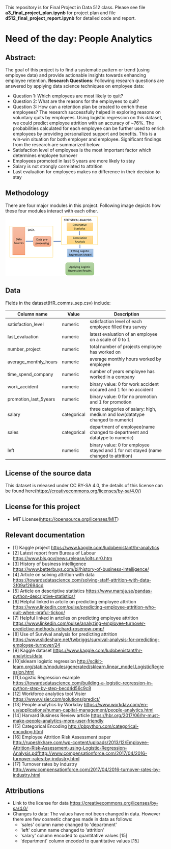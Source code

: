 
This repository is for Final Project in Data 512 class. Please see file **a3_final_project_plan.ipynb** for project plan and file **d512_final_project_report.ipynb** for detailed code and report.

# Need of the day: People Analytics

## Abstract:

The goal of this project is to find a systematic pattern or trend (using employee data) and provide actionable insights towards enhancing employee retention. **Research Questions**: Following research questions are answered by applying data science techniques on employee data:
 * Question 1: Which employees are most likely to quit?
 * Question 2: What are the reasons for the employees to quit?
 * Question 3: How can a retention plan be created to enrich these employees?
The research successfully helped in exploring reasons on voluntary quits by employees. Using logistic regression on this dataset, we could predict employee attrition with an accuracy of ~76%. The probabilities calculated for each employee can be further used to enrich employees by providing personalized support and benefits. This is a win-win situation for both employer and employee. Significant findings from the research are summarized below:
* Satisfaction level of employees is the most important factor which determines employee turnover
* Employees promoted in last 5 years are more likely to stay
* Salary is not strongly correlated to attrition 
* Last evaluation for employees makes no difference in their decision to stay 


## Methodology
There are four major modules in this project. 
Following image depicts how these four modules interact with each other.
![alt text](https://github.com/dipsuw/data-512-final-project/blob/master/images/architecture.PNG)

## Data
Fields in the dataset(HR_comms_sep.csv) include:

Column name | Value | Description
--- | --- | ---
satisfaction_level | numeric | satisfaction level of each employee filled thru survey
last_evaluation | numeric | latest evaluation of an employee on a scale of 0 to 1
number_project | numeric | total number of projects employee has worked on
average_monthly_hours | numeric | average monthly hours worked by employee
time_spend_company | numeric | number of years employee has worked in a company
work_accident | numeric | binary value: 0 for work accident occured and 1 for no accident
promotion_last_5years | numeric | binary value: 0 for no promotion and 1 for promotion
salary | categorical | three categories of salary: high, medium and low(datatype changed to numeric)
sales | categorical | department of employee(name changed to department and datatype to numeric)
left | numeric | binary value: 0 for employee stayed and 1 for not stayed (name changed to attrition)

## License of the source data
This dataset is released under CC BY-SA 4.0, the details of this license can be found here(https://creativecommons.org/licenses/by-sa/4.0/)

## License for this project
* MIT License(https://opensource.org/licenses/MIT)

## Relevant documentation
* [1] Kaggle project https://www.kaggle.com/ludobenistant/hr-analytics
* [2] Latest report from Bureau of Labour https://www.bls.gov/news.release/jolts.nr0.htm
* [3] History of business intelligence https://www.betterbuys.com/bi/history-of-business-intelligence/
* [4] Article on solving attrition with data https://towardsdatascience.com/solving-staff-attrition-with-data-3f09af2694cd
* [5] Article on descriptive statistics https://www.marsja.se/pandas-python-descriptive-statistics/
* [6] Helpful linked in artcile on predicting employee attrition https://www.linkedin.com/pulse/predicting-employee-attrition-who-quit-when-praful-tickoo/
* [7] Helpful linked in artciles on predicting employee attrition https://www.linkedin.com/pulse/analyzing-employee-turnover-predictive-methods-richard-rosenow-pmp/
* [8] Use of Survival analysis for predicting attrition https://www.slideshare.net/twbriggs/survival-analysis-for-predicting-employee-turnover/24
* [9] Kaggle dataset https://www.kaggle.com/ludobenistant/hr-analytics/data
* [10]sklearn logistic regression http://scikit-learn.org/stable/modules/generated/sklearn.linear_model.LogisticRegression.html
* [11]Logistic Regression example https://towardsdatascience.com/building-a-logistic-regression-in-python-step-by-step-becd4d56c9c8
* [12] Workforce analytics tool Visier https://www.visier.com/solutions/predict/
* [13] People analytics by Workday https://www.workday.com/en-us/applications/human-capital-management/people-analytics.html
* [14] Harvard Business Review article https://hbr.org/2017/06/hr-must-make-people-analytics-more-user-friendly
* [15] Categorical Encoding http://pbpython.com/categorical-encoding.html
* [16] Employee Attrition Risk Assessment paper http://rupeshkhare.com/wp-content/uploads/2013/12/Employee-Attrition-Risk-Assessment-using-Logistic-Regression-Analysis.pdfhttp://www.compensationforce.com/2017/04/2016-turnover-rates-by-industry.html
* [17] Turnover rates by industry http://www.compensationforce.com/2017/04/2016-turnover-rates-by-industry.html


## Attributions
* Link to the license for data https://creativecommons.org/licenses/by-sa/4.0/
* Changes to data: The values have not been changed in data. However there are few cosmetic changes made in data as follows:
    - 'sales' column name changed to 'department'
    - 'left' column name changed to 'attrition'
    - 'salary' column encoded to quantitative values [15]
    - 'department' column encoded to quantitative values [15]
    
